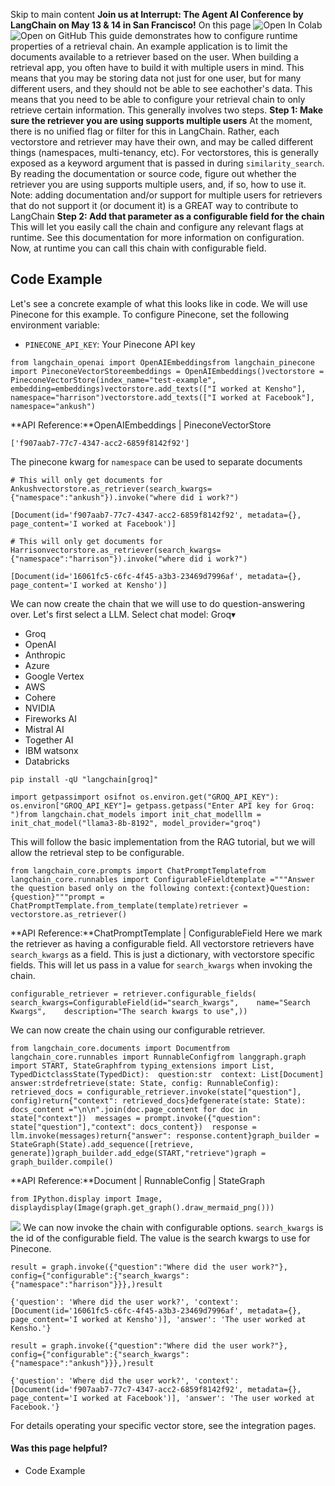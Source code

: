 Skip to main content
**Join us at Interrupt: The Agent AI Conference by LangChain on May 13 & 14 in San Francisco!**
On this page
![Open In Colab](https://colab.research.google.com/assets/colab-badge.svg)![Open on GitHub](https://img.shields.io/badge/Open%20on%20GitHub-grey?logo=github&logoColor=white)
This guide demonstrates how to configure runtime properties of a retrieval chain. An example application is to limit the documents available to a retriever based on the user.
When building a retrieval app, you often have to build it with multiple users in mind. This means that you may be storing data not just for one user, but for many different users, and they should not be able to see eachother's data. This means that you need to be able to configure your retrieval chain to only retrieve certain information. This generally involves two steps.
**Step 1: Make sure the retriever you are using supports multiple users**
At the moment, there is no unified flag or filter for this in LangChain. Rather, each vectorstore and retriever may have their own, and may be called different things (namespaces, multi-tenancy, etc). For vectorstores, this is generally exposed as a keyword argument that is passed in during `similarity_search`. By reading the documentation or source code, figure out whether the retriever you are using supports multiple users, and, if so, how to use it.
Note: adding documentation and/or support for multiple users for retrievers that do not support it (or document it) is a GREAT way to contribute to LangChain
**Step 2: Add that parameter as a configurable field for the chain**
This will let you easily call the chain and configure any relevant flags at runtime. See this documentation for more information on configuration.
Now, at runtime you can call this chain with configurable field.
## Code Example​
Let's see a concrete example of what this looks like in code. We will use Pinecone for this example.
To configure Pinecone, set the following environment variable:
  * `PINECONE_API_KEY`: Your Pinecone API key


```
from langchain_openai import OpenAIEmbeddingsfrom langchain_pinecone import PineconeVectorStoreembeddings = OpenAIEmbeddings()vectorstore = PineconeVectorStore(index_name="test-example", embedding=embeddings)vectorstore.add_texts(["I worked at Kensho"], namespace="harrison")vectorstore.add_texts(["I worked at Facebook"], namespace="ankush")
```

**API Reference:**OpenAIEmbeddings | PineconeVectorStore
```
['f907aab7-77c7-4347-acc2-6859f8142f92']
```

The pinecone kwarg for `namespace` can be used to separate documents
```
# This will only get documents for Ankushvectorstore.as_retriever(search_kwargs={"namespace":"ankush"}).invoke("where did i work?")
```

```
[Document(id='f907aab7-77c7-4347-acc2-6859f8142f92', metadata={}, page_content='I worked at Facebook')]
```

```
# This will only get documents for Harrisonvectorstore.as_retriever(search_kwargs={"namespace":"harrison"}).invoke("where did i work?")
```

```
[Document(id='16061fc5-c6fc-4f45-a3b3-23469d7996af', metadata={}, page_content='I worked at Kensho')]
```

We can now create the chain that we will use to do question-answering over.
Let's first select a LLM.
Select chat model:
Groq▾
* Groq
* OpenAI
* Anthropic
* Azure
* Google Vertex
* AWS
* Cohere
* NVIDIA
* Fireworks AI
* Mistral AI
* Together AI
* IBM watsonx
* Databricks
```
pip install -qU "langchain[groq]"
```

```
import getpassimport osifnot os.environ.get("GROQ_API_KEY"): os.environ["GROQ_API_KEY"]= getpass.getpass("Enter API key for Groq: ")from langchain.chat_models import init_chat_modelllm = init_chat_model("llama3-8b-8192", model_provider="groq")
```

This will follow the basic implementation from the RAG tutorial, but we will allow the retrieval step to be configurable.
```
from langchain_core.prompts import ChatPromptTemplatefrom langchain_core.runnables import ConfigurableFieldtemplate ="""Answer the question based only on the following context:{context}Question: {question}"""prompt = ChatPromptTemplate.from_template(template)retriever = vectorstore.as_retriever()
```

**API Reference:**ChatPromptTemplate | ConfigurableField
Here we mark the retriever as having a configurable field. All vectorstore retrievers have `search_kwargs` as a field. This is just a dictionary, with vectorstore specific fields.
This will let us pass in a value for `search_kwargs` when invoking the chain.
```
configurable_retriever = retriever.configurable_fields(  search_kwargs=ConfigurableField(id="search_kwargs",    name="Search Kwargs",    description="The search kwargs to use",))
```

We can now create the chain using our configurable retriever.
```
from langchain_core.documents import Documentfrom langchain_core.runnables import RunnableConfigfrom langgraph.graph import START, StateGraphfrom typing_extensions import List, TypedDictclassState(TypedDict):  question:str  context: List[Document]  answer:strdefretrieve(state: State, config: RunnableConfig):  retrieved_docs = configurable_retriever.invoke(state["question"], config)return{"context": retrieved_docs}defgenerate(state: State):  docs_content ="\n\n".join(doc.page_content for doc in state["context"])  messages = prompt.invoke({"question": state["question"],"context": docs_content})  response = llm.invoke(messages)return{"answer": response.content}graph_builder = StateGraph(State).add_sequence([retrieve, generate])graph_builder.add_edge(START,"retrieve")graph = graph_builder.compile()
```

**API Reference:**Document | RunnableConfig | StateGraph
```
from IPython.display import Image, displaydisplay(Image(graph.get_graph().draw_mermaid_png()))
```

![](https://python.langchain.com/docs/how_to/qa_per_user/)
We can now invoke the chain with configurable options. `search_kwargs` is the id of the configurable field. The value is the search kwargs to use for Pinecone.
```
result = graph.invoke({"question":"Where did the user work?"},  config={"configurable":{"search_kwargs":{"namespace":"harrison"}}},)result
```

```
{'question': 'Where did the user work?', 'context': [Document(id='16061fc5-c6fc-4f45-a3b3-23469d7996af', metadata={}, page_content='I worked at Kensho')], 'answer': 'The user worked at Kensho.'}
```

```
result = graph.invoke({"question":"Where did the user work?"},  config={"configurable":{"search_kwargs":{"namespace":"ankush"}}},)result
```

```
{'question': 'Where did the user work?', 'context': [Document(id='f907aab7-77c7-4347-acc2-6859f8142f92', metadata={}, page_content='I worked at Facebook')], 'answer': 'The user worked at Facebook.'}
```

For details operating your specific vector store, see the integration pages.
#### Was this page helpful?
  * Code Example



